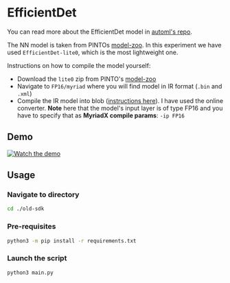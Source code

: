 # EfficientDet

You can read more about the EfficientDet model in [automl's repo](https://github.com/google/automl/tree/master/efficientdet).

The NN model is taken from PINTOs [model-zoo](https://github.com/PINTO0309/PINTO_model_zoo/tree/main/018_EfficientDet).
In this experiment we have used `EfficientDet-lite0`, which is the most lightweight one.

Instructions on how to compile the model yourself:
- Download the `lite0` zip from PINTO's [model-zoo](https://github.com/PINTO0309/PINTO_model_zoo/tree/main/018_EfficientDet)
- Navigate to `FP16/myriad` where you will find model in IR format (`.bin` and `.xml`)
- Compile the IR model into blob ([instructions here](https://docs.luxonis.com/en/latest/pages/model_conversion/)). I have used the online converter. **Note** here that the model's input layer is of type FP16 and you have to specify that as **MyriadX compile params**: `-ip FP16`

## Demo

[![Watch the demo](https://user-images.githubusercontent.com/18037362/117892266-4c5bb980-b2b0-11eb-9c0c-68f5da6c2759.gif)](https://www.youtube.com/watch?v=UHXWj9TNGrM)

## Usage

### Navigate to directory

```bash
cd ./old-sdk
```

### Pre-requisites

```bash
python3 -m pip install -r requirements.txt
```

### Launch the script

```bash
python3 main.py
```